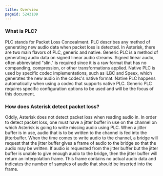 ```yaml
---
title: Overview
pageid: 5243109
---
```


### What is PLC?


PLC stands for Packet Loss Concealment. PLC describes any method of generating new audio data when packet loss is detected. In Asterisk, there are two main flavors of PLC, generic and native. Generic PLC is a method of generating audio data on signed linear audio streams. Signed linear audio, often abbreviated "slin," is required since it is a raw format that has no companding, compression, or other transformations applied. Native PLC is used by specific codec implementations, such as iLBC and Speex, which generates the new audio in the codec's native format. Native PLC happens automatically when using a codec that supports native PLC. Generic PLC requires specific configuration options to be used and will be the focus of this document.


### How does Asterisk detect packet loss?


Oddly, Asterisk does not detect packet loss when reading audio in. In order to detect packet loss, one must have a jitter buffer in use on the channel on which Asterisk is going to write missing audio using PLC. When a jitter buffer is in use, audio that is to be written to the channel is fed into the jitterbuffer. When the time comes to write audio to the channel, a bridge will request that the jitter buffer gives a frame of audio to the bridge so that the audio may be written. If audio is requested from the jitter buffer but the jitter buffer is unable to give enough audio to the bridge, then the jitter buffer will return an interpolation frame. This frame contains no actual audio data and indicates the number of samples of audio that should be inserted into the frame.

